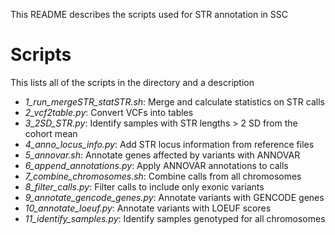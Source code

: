This README describes the scripts used for STR annotation in SSC

# Scripts
This lists all of the scripts in the directory and a description
- _1_run_mergeSTR_statSTR.sh_: Merge and calculate statistics on STR calls
- _2_vcf2table.py_: Convert VCFs into tables
- _3_2SD_STR.py_: Identify samples with STR lengths > 2 SD from the cohort mean
- _4_anno_locus_info.py_: Add STR locus information from reference files
- _5_annovar.sh_: Annotate genes affected by variants with ANNOVAR
- _6_append_annotations.py_: Apply ANNOVAR annotations to calls
- _7_combine_chromosomes.sh_: Combine calls from all chromosomes
- _8_filter_calls.py_: Filter calls to include only exonic variants
- _9_annotate_gencode_genes.py_: Annotate variants with GENCODE genes
- _10_annotate_loeuf.py_: Annotate variants with LOEUF scores
- _11_identify_samples.py_: Identify samples genotyped for all chromosomes
